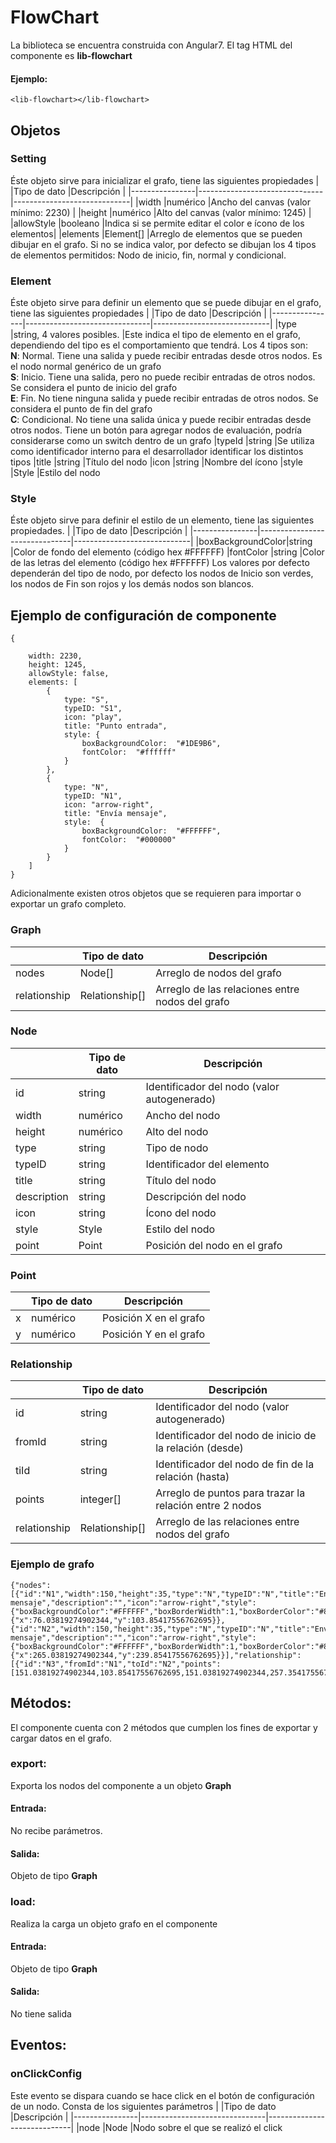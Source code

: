 # FlowChart

La biblioteca se encuentra construida con Angular7. El tag HTML del componente es **lib-flowchart**

#### Ejemplo:
`<lib-flowchart></lib-flowchart>`

## Objetos
### Setting
Éste objeto sirve para inicializar el grafo, tiene las siguientes propiedades
|                |Tipo de dato                   |Descripción                  |
|----------------|-------------------------------|-----------------------------|
|width           |numérico                       |Ancho del canvas (valor mínimo: 2230)             |
|height          |numérico                       |Alto del canvas (valor mínimo: 1245)             |
|allowStyle      |booleano                       |Indica si se permite editar el color e ícono de los elementos|
|elements        |Element[]                      |Arreglo de elementos que se pueden dibujar en el grafo. Si no se indica valor, por defecto se dibujan los 4 tipos de elementos permitidos: Nodo de inicio, fin, normal y condicional.

### Element
Éste objeto sirve para definir un elemento que se puede dibujar en el grafo, tiene las siguientes propiedades
|                |Tipo de dato                   |Descripción                  |
|----------------|-------------------------------|-----------------------------|
|type			 |string, 4 valores posibles. 	 |Este indica el tipo de elemento en el grafo, dependiendo del tipo es el comportamiento que tendrá. Los 4 tipos son:<br>**N**: Normal. Tiene una salida y puede recibir entradas desde otros nodos. Es el nodo normal genérico de un grafo<br>**S**: Inicio. Tiene una salida, pero no puede recibir entradas de otros nodos. Se considera el punto de inicio del grafo<br>**E**: Fin. No tiene ninguna salida y puede recibir entradas de otros nodos. Se considera el punto de fin del grafo<br>**C**: Condicional. No tiene una salida única y puede recibir entradas desde otros nodos. Tiene un botón para agregar nodos de evaluación, podría considerarse como un switch dentro de un grafo
|typeId			 |string						 |Se utiliza como identificador interno para el desarrollador identificar los distintos tipos
|title			 |string						 |Título del nodo
|icon			 |string					     |Nombre del ícono
|style           |Style							 |Estilo del nodo

### Style
Éste objeto sirve para definir el estilo de un elemento, tiene las siguientes propiedades.
|                |Tipo de dato                   |Descripción                  |
|----------------|-------------------------------|-----------------------------|
|boxBackgroundColor|string						 |Color de fondo del elemento (código hex #FFFFFF)
|fontColor         |string						 |Color de las letras del elemento (código hex #FFFFFF)
Los valores por defecto dependerán del tipo de nodo, por defecto los nodos de Inicio son verdes, los nodos de Fin son rojos y los demás nodos son blancos.

## Ejemplo de configuración de componente

    {
        
    	width: 2230,
        height: 1245,
        allowStyle: false,
        elements: [
    		{
    			type: "S",
    			typeID: "S1",
    			icon: "play",
    			title: "Punto entrada",
    			style: {
    				boxBackgroundColor:  "#1DE9B6",
    				fontColor:  "#ffffff"
    			}
    		},
    		{
    			type: "N",
    			typeID: "N1",
    			icon: "arrow-right",
    			title: "Envía mensaje",
    			style:  {
    				boxBackgroundColor:  "#FFFFFF",
    				fontColor:  "#000000"				
    			}
    		}
    	]
    }

Adicionalmente existen otros objetos que se requieren para importar o exportar un grafo completo.
### Graph
|                |Tipo de dato                   |Descripción                  |
|----------------|-------------------------------|-----------------------------|
|nodes           |Node[]                         |Arreglo de nodos del grafo
|relationship    |Relationship[]                 |Arreglo de las relaciones entre nodos del grafo

### Node
|                |Tipo de dato                   |Descripción                  |
|----------------|-------------------------------|-----------------------------|
|id              |string                         |Identificador del nodo (valor autogenerado)
|width           |numérico                       |Ancho del nodo 
|height          |numérico                       |Alto del nodo 
|type            |string                         |Tipo de nodo
|typeID          |string                         |Identificador del elemento
|title           |string                         |Título del nodo
|description     |string                         |Descripción del nodo
|icon            |string                         |Ícono del nodo
|style			 |Style                          |Estilo del nodo
|point			 |Point                          |Posición del nodo en el grafo

### Point
|                |Tipo de dato                   |Descripción                  |
|----------------|-------------------------------|-----------------------------|
|x               |numérico                       |Posición X en el grafo
|y               |numérico                       |Posición Y en el grafo

### Relationship
|                |Tipo de dato                   |Descripción                  |
|----------------|-------------------------------|-----------------------------|
|id              |string                         |Identificador del nodo (valor autogenerado)
|fromId          |string                         |Identificador del nodo de inicio de la relación (desde)
|tiId            |string                         |Identificador del nodo de fin de la relación (hasta)
|points          |integer[]                      |Arreglo de puntos para trazar la relación entre 2 nodos
|relationship    |Relationship[]                 |Arreglo de las relaciones entre nodos del grafo

### Ejemplo de grafo

    {"nodes":[{"id":"N1","width":150,"height":35,"type":"N","typeID":"N","title":"Envía mensaje","description":"","icon":"arrow-right","style":{"boxBackgroundColor":"#FFFFFF","boxBorderWidth":1,"boxBorderColor":"#80bdff","fontColor":"#212529"},"point":{"x":76.03819274902344,"y":103.85417556762695}},{"id":"N2","width":150,"height":35,"type":"N","typeID":"N","title":"Envía mensaje","description":"","icon":"arrow-right","style":{"boxBackgroundColor":"#FFFFFF","boxBorderWidth":1,"boxBorderColor":"#80bdff","fontColor":"#212529"},"point":{"x":265.03819274902344,"y":239.85417556762695}}],"relationship":[{"id":"N3","fromId":"N1","toId":"N2","points":[151.03819274902344,103.85417556762695,151.03819274902344,257.35417556762695,265.03819274902344,257.35417556762695]}]}

## Métodos:
El componente cuenta con 2 métodos que cumplen los fines de exportar y cargar datos en el grafo.

### export:
Exporta los nodos del componente a un objeto **Graph**
#### Entrada:
No recibe parámetros. 
#### Salida: 
Objeto de tipo **Graph**

### load:
Realiza la carga un objeto grafo en el componente
#### Entrada:
Objeto de tipo **Graph**
#### Salida:
No tiene salida

## Eventos:

### onClickConfig
Este evento se dispara cuando se hace click en el botón de configuración de un nodo. Consta de los siguientes parámetros
|                |Tipo de dato                   |Descripción                  |
|----------------|-------------------------------|-----------------------------|
|node            |Node                           |Nodo sobre el que se realizó el click